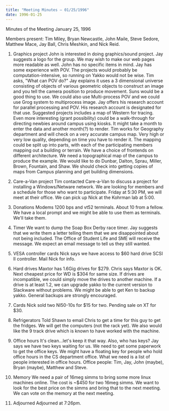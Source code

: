 ```yaml
---
title: "Meeting Minutes – 01/25/1996"
date: 1996-01-25
---
```

Minutes of the Meeting January 25, 1996 </p><p>
Members present: Tim Miley, Bryan Newcastle, John Maile, Steve Sedore, Matthew Mace, Jay Ball, Chris Meshkin, and Nick Reid. </p><p>
1) Graphics project    John is interested in doing graphics/sound project.  Jay suggests a logo for the group.  We may wish to make our web pages more readable as well.  John has no specific items in mind.  Jay has some experience with POV.      The projects would probably be computation-intensive, so running on Yakko would not be wise.  Tim asks, "What can POV do?"  Jay explains it uses a 3 dimensional universe consisting of objects of various geometric objects to construct an image and you tell the camera position to produce movement.    Suns would be a good thing to use.  We could also use Multi-process POV and we could use Grog system to multiprocess image.    Jay offers his research account for parallel processing and POV.  His research account is designated for that use.    Suggested projects includes a map of Western for tracing.  Even more interesting (grant possibility) could be a walk-through for directing newbies around campus using kiosks.    It might take a month to enter the data and another month(?) to render.    Tim works for Geography department and will check on a very accurate campus map.  Very high or very low quality, depending on time you have to render it.    The mapping could be split up into parts, with each of the participating members mapping out a building or terrain.  We have a choice of frontends on different architecture.    We need a topographical map of the campus to produce the example.    We would like to do Dunbar, Dalton, Sprau, Miller, Brown, Fountain, and Shaw.  We should check into getting copies of maps from Campus planning and get building dimensions. </p><p>
2) Care-a-Van project    Tim contacted Care-a-Van to discuss a project for installing a Windows/Netware network.  We are looking for members and a schedule for those who want to participate.  Friday at 5:30 PM, we will meet at their office.  We can pick up Nick at the Kohrman lab at 5:00. </p><p>
3) Donations    Modems 1200 bps and vt52 terminals.  About 10 from a fellow.  We have a local prompt and we might be able to use them as terminals.  We'll take them. </p><p>
4) Timer    We want to dump the Soap Box Derby race timer.  Jay suggests that we write them a letter telling them that we are disappointed about not being included. The Office of Student Life and SME will receive the message.  We expect an email message to tell us they still wanted. </p><p>
5) VESA controller cards    Nick says we have access to $60 hard drive SCSI II controller.  Mail Nick for info. </p><p>
6) Hard drives    Maxtor has 1.6Gig drives for $279.  Chris says Maxtor is OK.  Next cheapest price for WD is $304 for same size.  If drives are incompatible, we could simply move the drives to another machine.  If a drive is at least 1.2, we can upgrade yakko to the current version to Slackware without problems.  We might be able to get Ken to backup yakko.  General backups are strongly encouraged. </p><p>
7) Cards    Nick sold two NI50-10s for $15 for two.  Pending sale on XT for $30. </p><p>
8) Refrigerators    Told Shawn to email Chris to get a time for this guy to get the fridges.  We will get the computers (not the rack yet).  We also would like the 9 track drive which is known to have worked with the machine.   </p><p>
9) Office hours    It's clean...let's keep it that way.  Also, who has keys?  Jay says we have two keys waiting for us.  We need to get some paperwork to get the office keys. We might have a floating key for people who hold office hours in the CS department office.  What we need is a list of people interested in office hours.  Office people: Tim, Jay, John (maybe), Bryan (maybe), Matthew and Steve. </p><p>
10) Memory    We need a pair of 16meg simms to bring some more linux machines online.  The cost is ~$450 for two 16meg simms.  We want to look for the best price on the simms and bring that to the next meeting.  We can vote on the memory at the next meeting. </p><p>
11) Adjourned    Adjourned at 7:26pm. </p><p>
    </p>

